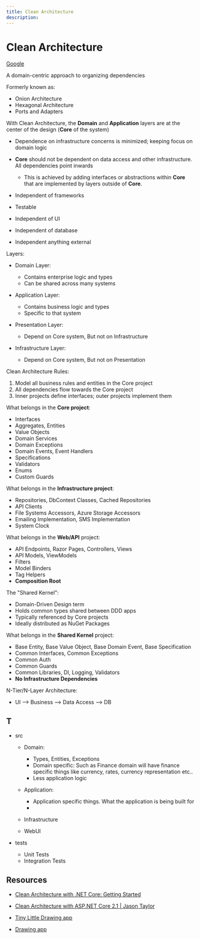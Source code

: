 ```yaml
---
title: Clean Architecture
description:
---
```


# Clean Architecture

[Google](https://github.com/jhuangtw/xg2xg)

A domain-centric approach to organizing dependencies

Formerly known as:

- Onion Architecture
- Hexagonal Architecture
- Ports and Adapters

With Clean Architecture, the **Domain** and **Application** layers are at the center of the design (**Core** of the system)

- Dependence on infrastructure concerns is minimized; keeping focus on domain logic

- **Core** should not be dependent on data access and other infrastructure. All dependencies point inwards

  - This is achieved by adding interfaces or abstractions within **Core** that are implemented by layers outside of **Core**.

- Independent of frameworks
- Testable
- Independent of UI
- Independent of database
- Independent anything external

Layers:

- Domain Layer:

  - Contains enterprise logic and types
  - Can be shared across many systems

- Application Layer:

  - Contains business logic and types
  - Specific to that system

- Presentation Layer:

  - Depend on Core system, But not on Infrastructure

- Infrastructure Layer:

  - Depend on Core system, But not on Presentation

Clean Architecture Rules:

1. Model all business rules and entities in the Core project
2. All dependencies flow towards the Core project
3. Inner projects define interfaces; outer projects implement them

What belongs in the **Core project**:

- Interfaces
- Aggregates, Entities
- Value Objects
- Domain Services
- Domain Exceptions
- Domain Events, Event Handlers
- Specifications
- Validators
- Enums
- Custom Guards

What belongs in the **Infrastructure project**:

- Repositories, DbContext Classes, Cached Repositories
- API Clients
- File Systems Accessors, Azure Storage Accessors
- Emailing Implementation, SMS Implementation
- System Clock

What belongs in the **Web/API** project:

- API Endpoints, Razor Pages, Controllers, Views
- API Models, ViewModels
- Filters
- Model Binders
- Tag Helpers
- **Composition Root**

The "Shared Kernel":

- Domain-Driven Design term
- Holds common types shared between DDD apps
- Typically referenced by Core projects
- Ideally distributed as NuGet Packages

What belongs in the **Shared Kernel** project:

- Base Entity, Base Value Object, Base Domain Event, Base Specification
- Common Interfaces, Common Exceptions
- Common Auth
- Common Guards
- Common Libraries, DI, Logging, Validators
- **No Infrastructure Dependencies**

N-Tier/N-Layer Architecture:

- UI --> Business --> Data Access --> DB

## T

- src

  - Domain:

    - Types, Entities, Exceptions
    - Domain specific: Such as Finance domain will have finance specific things like currency, rates, currency representation etc..
    - Less application logic

  - Application:
    - Application specific things. What the application is being built for
    -
  - Infrastructure
  - WebUI

- tests

  - Unit Tests
  - Integration Tests

## Resources

- [Clean Architecture with .NET Core: Getting Started](https://jasontaylor.dev/clean-architecture-getting-started/)
- [Clean Architecture with ASP.NET Core 2.1 | Jason Taylor](https://www.youtube.com/watch?v=_lwCVE_XgqI)

- [Tiny Little Drawing app](https://www.tldraw.com/)
- [Drawing app](https://excalidraw.com/)
